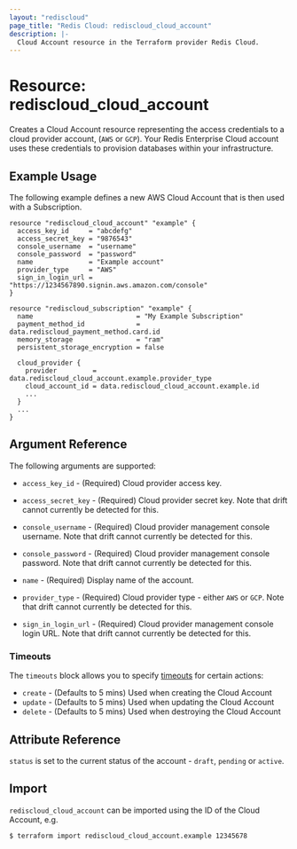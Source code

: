 ```yaml
---
layout: "rediscloud"
page_title: "Redis Cloud: rediscloud_cloud_account"
description: |-
  Cloud Account resource in the Terraform provider Redis Cloud.
---
```


# Resource: rediscloud_cloud_account

Creates a Cloud Account resource representing the access credentials to a cloud provider account, (`AWS` or `GCP`).
Your Redis Enterprise Cloud account uses these credentials to provision databases within your infrastructure. 

## Example Usage

The following example defines a new AWS Cloud Account that is then used with a Subscription.

```hcl-terraform
resource "rediscloud_cloud_account" "example" {
  access_key_id     = "abcdefg"
  access_secret_key = "9876543"
  console_username  = "username"
  console_password  = "password"
  name              = "Example account"
  provider_type     = "AWS"
  sign_in_login_url = "https://1234567890.signin.aws.amazon.com/console"
}

resource "rediscloud_subscription" "example" {
  name                          = "My Example Subscription"
  payment_method_id             = data.rediscloud_payment_method.card.id
  memory_storage                = "ram"
  persistent_storage_encryption = false

  cloud_provider {
    provider         = data.rediscloud_cloud_account.example.provider_type
    cloud_account_id = data.rediscloud_cloud_account.example.id
    ...
  }
  ...
}

```

## Argument Reference

The following arguments are supported:

* `access_key_id` - (Required) Cloud provider access key.

* `access_secret_key` - (Required) Cloud provider secret key.
Note that drift cannot currently be detected for this.

* `console_username` - (Required) Cloud provider management console username.
Note that drift cannot currently be detected for this.

* `console_password` - (Required) Cloud provider management console password.
Note that drift cannot currently be detected for this.

* `name` - (Required) Display name of the account.

* `provider_type` - (Required) Cloud provider type - either `AWS` or `GCP`.
Note that drift cannot currently be detected for this.

* `sign_in_login_url` - (Required) Cloud provider management console login URL.
Note that drift cannot currently be detected for this.

### Timeouts

The `timeouts` block allows you to specify [timeouts](https://www.terraform.io/docs/configuration/resources.html#timeouts) for certain actions:

* `create` - (Defaults to 5 mins) Used when creating the Cloud Account
* `update` - (Defaults to 5 mins) Used when updating the Cloud Account
* `delete` - (Defaults to 5 mins) Used when destroying the Cloud Account

## Attribute Reference

`status` is set to the current status of the account - `draft`, `pending` or `active`.

## Import

`rediscloud_cloud_account` can be imported using the ID of the Cloud Account, e.g.

```
$ terraform import rediscloud_cloud_account.example 12345678
```
